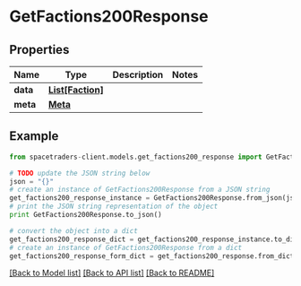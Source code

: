 # GetFactions200Response


## Properties

Name | Type | Description | Notes
------------ | ------------- | ------------- | -------------
**data** | [**List[Faction]**](Faction.md) |  | 
**meta** | [**Meta**](Meta.md) |  | 

## Example

```python
from spacetraders-client.models.get_factions200_response import GetFactions200Response

# TODO update the JSON string below
json = "{}"
# create an instance of GetFactions200Response from a JSON string
get_factions200_response_instance = GetFactions200Response.from_json(json)
# print the JSON string representation of the object
print GetFactions200Response.to_json()

# convert the object into a dict
get_factions200_response_dict = get_factions200_response_instance.to_dict()
# create an instance of GetFactions200Response from a dict
get_factions200_response_form_dict = get_factions200_response.from_dict(get_factions200_response_dict)
```
[[Back to Model list]](../README.md#documentation-for-models) [[Back to API list]](../README.md#documentation-for-api-endpoints) [[Back to README]](../README.md)


